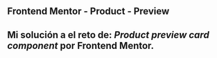 **Frontend Mentor - Product - Preview**
---
Mi solución a el reto de: **_Product preview card component_** por Frontend Mentor. 
---
